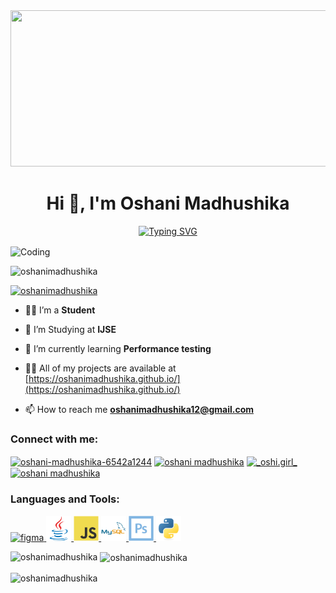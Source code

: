 <div id="header" align="center">
  <img src="https://c.tenor.com/_i9AUV0dv_0AAAAC/welcome-banner.gif" width="800" height="250"/>
</div>
<h1 align="center">Hi 👋, I'm Oshani Madhushika</h1>


<div align="center"> 
  
[![Typing SVG](https://readme-typing-svg.herokuapp.com?font=poppins&size=25&duration=4000&color=13F700&background=EB00FF00&center=true&vCenter=true&width=600&lines=I'm++Software++Developer++From++Sri++Lanka;Software+Designer;Developer;UI%2FUX++Designer;Fashioner)](https://git.io/typing-svg)
</div>



<img align="center" alt="Coding " width="400" src="https://itsupport.mp.gov.in/assets/default/images/helpdesk3.gif">

<p align="left"> <img src="https://komarev.com/ghpvc/?username=oshanimadhushika&label=Profile%20views&color=0e75b6&style=flat" alt="oshanimadhushika" /> </p>

<p align="left"> <a href="https://github.com/ryo-ma/github-profile-trophy"><img src="https://github-profile-trophy.vercel.app/?username=oshanimadhushika" alt="oshanimadhushika" /></a> </p>

- 👩‍🎓 I’m a **Student**

- 🔭 I’m Studying at **IJSE**

- 🌱 I’m currently learning **Performance testing**


- 👨‍💻 All of my projects are available at [https://oshanimadhushika.github.io/](https://oshanimadhushika.github.io/)

- 📫 How to reach me **oshanimadhushika12@gmail.com**

<h3 align="left">Connect with me:</h3>
<p align="left">
<a href="https://linkedin.com/in/oshani-madhushika-6542a1244" target="blank"><img align="center" src="https://raw.githubusercontent.com/rahuldkjain/github-profile-readme-generator/master/src/images/icons/Social/linked-in-alt.svg" alt="oshani-madhushika-6542a1244" height="30" width="40" /></a>
<a href="https://fb.com/oshani madhushika" target="blank"><img align="center" src="https://raw.githubusercontent.com/rahuldkjain/github-profile-readme-generator/master/src/images/icons/Social/facebook.svg" alt="oshani madhushika" height="30" width="40" /></a>
<a href="https://instagram.com/_o_s_h_i___o_f_f_i_c_i_a_l" target="blank"><img align="center" src="https://raw.githubusercontent.com/rahuldkjain/github-profile-readme-generator/master/src/images/icons/Social/instagram.svg" alt="_oshi.girl_" height="30" width="40" /></a>
<a href="https://www.youtube.com/c/oshani madhushika" target="blank"><img align="center" src="https://raw.githubusercontent.com/rahuldkjain/github-profile-readme-generator/master/src/images/icons/Social/youtube.svg" alt="oshani madhushika" height="30" width="40" /></a>
</p>

<h3 align="left">Languages and Tools:</h3>
<p align="left"> <a href="https://www.figma.com/" target="_blank" rel="noreferrer"> <img src="https://www.vectorlogo.zone/logos/figma/figma-icon.svg" alt="figma" width="40" height="40"/> </a> <a href="https://www.java.com" target="_blank" rel="noreferrer"> <img src="https://raw.githubusercontent.com/devicons/devicon/master/icons/java/java-original.svg" alt="java" width="40" height="40"/> </a> <a href="https://developer.mozilla.org/en-US/docs/Web/JavaScript" target="_blank" rel="noreferrer"> <img src="https://raw.githubusercontent.com/devicons/devicon/master/icons/javascript/javascript-original.svg" alt="javascript" width="40" height="40"/> </a> <a href="https://www.mysql.com/" target="_blank" rel="noreferrer"> <img src="https://raw.githubusercontent.com/devicons/devicon/master/icons/mysql/mysql-original-wordmark.svg" alt="mysql" width="40" height="40"/> </a> <a href="https://www.photoshop.com/en" target="_blank" rel="noreferrer"> <img src="https://raw.githubusercontent.com/devicons/devicon/master/icons/photoshop/photoshop-line.svg" alt="photoshop" width="40" height="40"/> </a> <a href="https://www.python.org" target="_blank" rel="noreferrer"> <img src="https://raw.githubusercontent.com/devicons/devicon/master/icons/python/python-original.svg" alt="python" width="40" height="40"/> </a> </p>

<p><img align="left" src="https://github-readme-stats.vercel.app/api/top-langs?username=oshanimadhushika&show_icons=true&locale=en&layout=compact" alt="oshanimadhushika" /></p>

<p>&nbsp;<img align="center" src="https://github-readme-stats.vercel.app/api?username=oshanimadhushika&show_icons=true&locale=en" alt="oshanimadhushika" /></p>

<p><img align="center" src="https://github-readme-streak-stats.herokuapp.com/?user=oshanimadhushika&" alt="oshanimadhushika" /></p>

